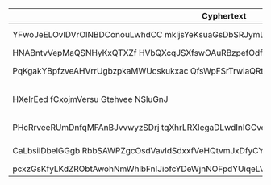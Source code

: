 | Cyphertext | Key | Plaintext |
| -------- | -------- | -------- |
| YFwoJeELOvlDVrOlNBDConouLwhdCC mkIjsYeKsuaGsDbSRJymLJVOaYNQRrgKBSifPOdnCbUleWCbf | 4 | Yellow submarine |
| HNABntvVepMaQSNHyKxQTXZf HVbQXcqJSXfswOAuRBzpefOdfBeylimeqDHDlFc | 7 | Hey Jude |
| PqKgakYBpfzveAHVrrUgbzpkaMWUcskukxac QfsWpFSrTrwiaQRtSsXesGlrBqv | 3 | Paperback Writer |
| HXelrEed fCxojmVersu Gtehvee NSluGnJ | 1 | Here Comes the Sun |
| PHcRrveeRUmDnfqMFAnBJvvwyzSDrj tqXhrLRXIegaDLwdInIGCvqelcjzU| 5 | Penny Lane |
| CaLbsilDbelGGgb RbbSAWPZgcOsdVavIdSdxxfVeHQtvmJxDfyCYwo | 4 | Cil Academy |
| pcxzGsKfyLKdZRObtAwohNmWhlbFnIJiofcYDeWjnNOFpdYUiqeLVqcKsUXJWeYttITQzGpFaILWQkRU!BwhehCh | 7 | pythonista! |
